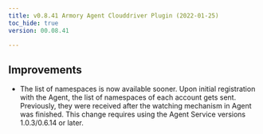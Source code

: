 ```yaml
---
title: v0.8.41 Armory Agent Clouddriver Plugin (2022-01-25)
toc_hide: true
version: 00.08.41

---
```


## Improvements

* The list of namespaces is now available sooner. Upon initial registration with the Agent, the list of namespaces of each account gets sent. Previously, they were received after the watching mechanism in Agent was finished. This change requires using the Agent Service versions 1.0.3/0.6.14 or later.
